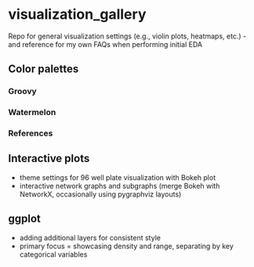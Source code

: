 # visualization_gallery
Repo for general visualization settings (e.g., violin plots, heatmaps, etc.) - and reference for my own FAQs when performing initial EDA

## Color palettes

### Groovy

### Watermelon

### References

## Interactive plots

- theme settings for 96 well plate visualization with Bokeh plot
- interactive network graphs and subgraphs (merge Bokeh with NetworkX, occasionally using pygraphviz layouts)

## ggplot

- adding additional layers for consistent style
- primary focus = showcasing density and range, separating by key categorical variables
